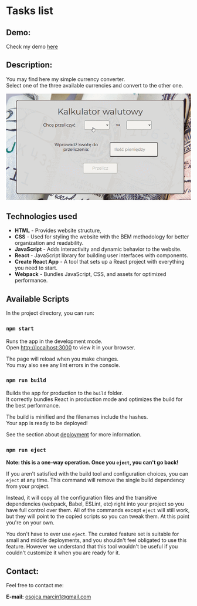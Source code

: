 # Tasks list

## Demo:
Check my demo [here]("https://mikoli09.github.io/CurrencyConverter-with-React/")


## Description:

You may find here my simple currency converter.  
Select one of the three available currencies and convert to the other one.


![taskslistGIF](./src/assets/conversion.gif)

## Technologies used
- **HTML** - Provides website structure,
- **CSS** - Used for styling the website with the BEM methodology for better organization and readability.
- **JavaScript** - Adds interactivity and dynamic behavior to the website.
- **React** - JavaScript library for building user interfaces with components.
- **Create React App** - A tool that sets up a React project with everything you need to start.
- **Webpack** - Bundles JavaScript, CSS, and assets for optimized performance.  
  

## Available Scripts

In the project directory, you can run:

### `npm start`

Runs the app in the development mode.\
Open [http://localhost:3000](http://localhost:3000) to view it in your browser.

The page will reload when you make changes.\
You may also see any lint errors in the console.

### `npm run build`

Builds the app for production to the `build` folder.\
It correctly bundles React in production mode and optimizes the build for the best performance.

The build is minified and the filenames include the hashes.\
Your app is ready to be deployed!

See the section about [deployment](https://facebook.github.io/create-react-app/docs/deployment) for more information.

### `npm run eject`

**Note: this is a one-way operation. Once you `eject`, you can't go back!**

If you aren't satisfied with the build tool and configuration choices, you can `eject` at any time. This command will remove the single build dependency from your project.

Instead, it will copy all the configuration files and the transitive dependencies (webpack, Babel, ESLint, etc) right into your project so you have full control over them. All of the commands except `eject` will still work, but they will point to the copied scripts so you can tweak them. At this point you're on your own.

You don't have to ever use `eject`. The curated feature set is suitable for small and middle deployments, and you shouldn't feel obligated to use this feature. However we understand that this tool wouldn't be useful if you couldn't customize it when you are ready for it.



## Contact:

Feel free to contact me: 

**E-mail:** [osojca.marcin1@gmail.com](mailto:osojca.marcin1@gmail.com)
